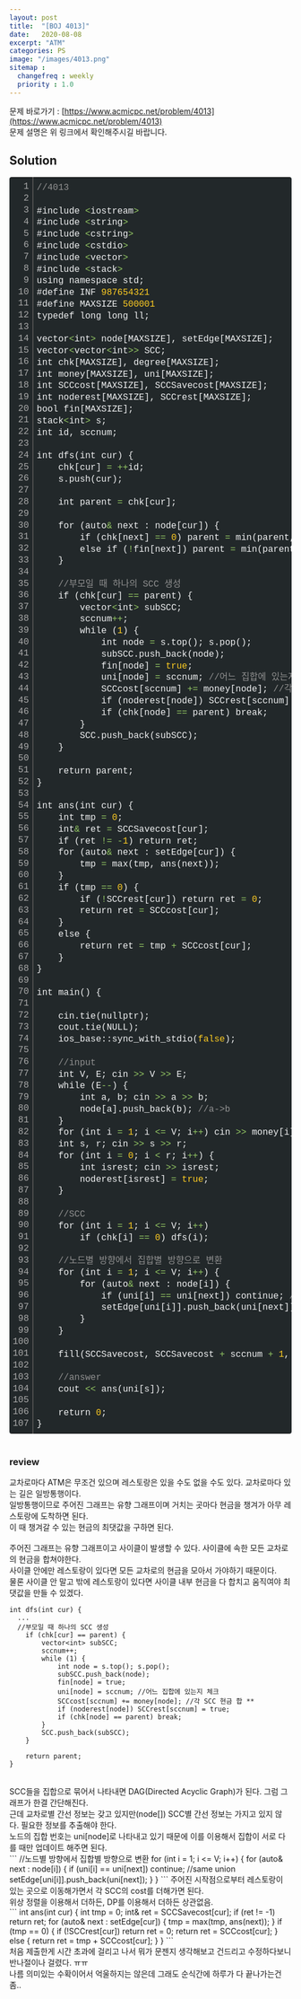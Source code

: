 ```yaml
---
layout: post
title:  "[BOJ 4013]"
date:   2020-08-08
excerpt: "ATM"
categories: PS
image: "/images/4013.png"
sitemap :
  changefreq : weekly
  priority : 1.0
---
```

문제 바로가기 : [https://www.acmicpc.net/problem/4013](https://www.acmicpc.net/problem/4013)<br>
문제 설명은 위 링크에서 확인해주시길 바랍니다.
<br>
## Solution
<div class="colorscripter-code" style="color:#F1F2F3;font-family:Consolas, 'Liberation Mono', Menlo, Courier, monospace !important; position:relative !important;overflow:auto"><table class="colorscripter-code-table" style="margin:0;padding:0;border:none;background-color:#22282A;border-radius:4px;" cellspacing="0" cellpadding="0"><tr><td style="padding:6px;border-right:2px solid #4f4f4f"><div style="margin:0;padding:0;word-break:normal;text-align:right;color:#aaa;font-family:Consolas, 'Liberation Mono', Menlo, Courier, monospace !important;line-height:130%"><div style="line-height:130%">1</div><div style="line-height:130%">2</div><div style="line-height:130%">3</div><div style="line-height:130%">4</div><div style="line-height:130%">5</div><div style="line-height:130%">6</div><div style="line-height:130%">7</div><div style="line-height:130%">8</div><div style="line-height:130%">9</div><div style="line-height:130%">10</div><div style="line-height:130%">11</div><div style="line-height:130%">12</div><div style="line-height:130%">13</div><div style="line-height:130%">14</div><div style="line-height:130%">15</div><div style="line-height:130%">16</div><div style="line-height:130%">17</div><div style="line-height:130%">18</div><div style="line-height:130%">19</div><div style="line-height:130%">20</div><div style="line-height:130%">21</div><div style="line-height:130%">22</div><div style="line-height:130%">23</div><div style="line-height:130%">24</div><div style="line-height:130%">25</div><div style="line-height:130%">26</div><div style="line-height:130%">27</div><div style="line-height:130%">28</div><div style="line-height:130%">29</div><div style="line-height:130%">30</div><div style="line-height:130%">31</div><div style="line-height:130%">32</div><div style="line-height:130%">33</div><div style="line-height:130%">34</div><div style="line-height:130%">35</div><div style="line-height:130%">36</div><div style="line-height:130%">37</div><div style="line-height:130%">38</div><div style="line-height:130%">39</div><div style="line-height:130%">40</div><div style="line-height:130%">41</div><div style="line-height:130%">42</div><div style="line-height:130%">43</div><div style="line-height:130%">44</div><div style="line-height:130%">45</div><div style="line-height:130%">46</div><div style="line-height:130%">47</div><div style="line-height:130%">48</div><div style="line-height:130%">49</div><div style="line-height:130%">50</div><div style="line-height:130%">51</div><div style="line-height:130%">52</div><div style="line-height:130%">53</div><div style="line-height:130%">54</div><div style="line-height:130%">55</div><div style="line-height:130%">56</div><div style="line-height:130%">57</div><div style="line-height:130%">58</div><div style="line-height:130%">59</div><div style="line-height:130%">60</div><div style="line-height:130%">61</div><div style="line-height:130%">62</div><div style="line-height:130%">63</div><div style="line-height:130%">64</div><div style="line-height:130%">65</div><div style="line-height:130%">66</div><div style="line-height:130%">67</div><div style="line-height:130%">68</div><div style="line-height:130%">69</div><div style="line-height:130%">70</div><div style="line-height:130%">71</div><div style="line-height:130%">72</div><div style="line-height:130%">73</div><div style="line-height:130%">74</div><div style="line-height:130%">75</div><div style="line-height:130%">76</div><div style="line-height:130%">77</div><div style="line-height:130%">78</div><div style="line-height:130%">79</div><div style="line-height:130%">80</div><div style="line-height:130%">81</div><div style="line-height:130%">82</div><div style="line-height:130%">83</div><div style="line-height:130%">84</div><div style="line-height:130%">85</div><div style="line-height:130%">86</div><div style="line-height:130%">87</div><div style="line-height:130%">88</div><div style="line-height:130%">89</div><div style="line-height:130%">90</div><div style="line-height:130%">91</div><div style="line-height:130%">92</div><div style="line-height:130%">93</div><div style="line-height:130%">94</div><div style="line-height:130%">95</div><div style="line-height:130%">96</div><div style="line-height:130%">97</div><div style="line-height:130%">98</div><div style="line-height:130%">99</div><div style="line-height:130%">100</div><div style="line-height:130%">101</div><div style="line-height:130%">102</div><div style="line-height:130%">103</div><div style="line-height:130%">104</div><div style="line-height:130%">105</div><div style="line-height:130%">106</div><div style="line-height:130%">107</div></div></td><td style="padding:6px 0;text-align:left"><div style="margin:0;padding:0;color:#F1F2F3;font-family:Consolas, 'Liberation Mono', Menlo, Courier, monospace !important;line-height:130%"><div style="padding:0 6px; white-space:pre; line-height:130%"><span style="color:#919191">//4013</span></div><div style="padding:0 6px; white-space:pre; line-height:130%">&nbsp;</div><div style="padding:0 6px; white-space:pre; line-height:130%">#include&nbsp;<span style="color:#F1F2F3"></span><span style="color:#93C763">&lt;</span>iostream<span style="color:#F1F2F3"></span><span style="color:#93C763">&gt;</span></div><div style="padding:0 6px; white-space:pre; line-height:130%">#include&nbsp;<span style="color:#F1F2F3"></span><span style="color:#93C763">&lt;</span>string<span style="color:#F1F2F3"></span><span style="color:#93C763">&gt;</span></div><div style="padding:0 6px; white-space:pre; line-height:130%">#include&nbsp;<span style="color:#F1F2F3"></span><span style="color:#93C763">&lt;</span>cstring<span style="color:#F1F2F3"></span><span style="color:#93C763">&gt;</span></div><div style="padding:0 6px; white-space:pre; line-height:130%">#include&nbsp;<span style="color:#F1F2F3"></span><span style="color:#93C763">&lt;</span>cstdio<span style="color:#F1F2F3"></span><span style="color:#93C763">&gt;</span></div><div style="padding:0 6px; white-space:pre; line-height:130%">#include&nbsp;<span style="color:#F1F2F3"></span><span style="color:#93C763">&lt;</span>vector<span style="color:#F1F2F3"></span><span style="color:#93C763">&gt;</span></div><div style="padding:0 6px; white-space:pre; line-height:130%">#include&nbsp;<span style="color:#F1F2F3"></span><span style="color:#93C763">&lt;</span>stack<span style="color:#F1F2F3"></span><span style="color:#93C763">&gt;</span></div><div style="padding:0 6px; white-space:pre; line-height:130%">using&nbsp;namespace&nbsp;std;</div><div style="padding:0 6px; white-space:pre; line-height:130%">#define&nbsp;INF&nbsp;<span style="color:#FFCD22">987654321</span></div><div style="padding:0 6px; white-space:pre; line-height:130%">#define&nbsp;MAXSIZE&nbsp;<span style="color:#FFCD22">500001</span></div><div style="padding:0 6px; white-space:pre; line-height:130%">typedef&nbsp;long&nbsp;long&nbsp;ll;</div><div style="padding:0 6px; white-space:pre; line-height:130%">&nbsp;</div><div style="padding:0 6px; white-space:pre; line-height:130%">vector<span style="color:#F1F2F3"></span><span style="color:#93C763">&lt;</span>int<span style="color:#F1F2F3"></span><span style="color:#93C763">&gt;</span>&nbsp;node[MAXSIZE],&nbsp;setEdge[MAXSIZE];</div><div style="padding:0 6px; white-space:pre; line-height:130%">vector<span style="color:#F1F2F3"></span><span style="color:#93C763">&lt;</span>vector<span style="color:#F1F2F3"></span><span style="color:#93C763">&lt;</span>int<span style="color:#F1F2F3"></span><span style="color:#93C763">&gt;</span><span style="color:#F1F2F3"></span><span style="color:#93C763">&gt;</span>&nbsp;SCC;</div><div style="padding:0 6px; white-space:pre; line-height:130%">int&nbsp;chk[MAXSIZE],&nbsp;degree[MAXSIZE];</div><div style="padding:0 6px; white-space:pre; line-height:130%">int&nbsp;money[MAXSIZE],&nbsp;uni[MAXSIZE];</div><div style="padding:0 6px; white-space:pre; line-height:130%">int&nbsp;SCCcost[MAXSIZE],&nbsp;SCCSavecost[MAXSIZE];</div><div style="padding:0 6px; white-space:pre; line-height:130%">int&nbsp;noderest[MAXSIZE],&nbsp;SCCrest[MAXSIZE];</div><div style="padding:0 6px; white-space:pre; line-height:130%">bool&nbsp;fin[MAXSIZE];</div><div style="padding:0 6px; white-space:pre; line-height:130%">stack<span style="color:#F1F2F3"></span><span style="color:#93C763">&lt;</span>int<span style="color:#F1F2F3"></span><span style="color:#93C763">&gt;</span>&nbsp;s;</div><div style="padding:0 6px; white-space:pre; line-height:130%">int&nbsp;id,&nbsp;sccnum;</div><div style="padding:0 6px; white-space:pre; line-height:130%">&nbsp;</div><div style="padding:0 6px; white-space:pre; line-height:130%">int&nbsp;dfs(int&nbsp;cur)&nbsp;{</div><div style="padding:0 6px; white-space:pre; line-height:130%">&nbsp;&nbsp;&nbsp;&nbsp;chk[cur]&nbsp;<span style="color:#F1F2F3"></span><span style="color:#93C763">=</span>&nbsp;<span style="color:#F1F2F3"></span><span style="color:#93C763">+</span><span style="color:#F1F2F3"></span><span style="color:#93C763">+</span>id;</div><div style="padding:0 6px; white-space:pre; line-height:130%">&nbsp;&nbsp;&nbsp;&nbsp;s.push(cur);</div><div style="padding:0 6px; white-space:pre; line-height:130%">&nbsp;</div><div style="padding:0 6px; white-space:pre; line-height:130%">&nbsp;&nbsp;&nbsp;&nbsp;int&nbsp;parent&nbsp;<span style="color:#F1F2F3"></span><span style="color:#93C763">=</span>&nbsp;chk[cur];</div><div style="padding:0 6px; white-space:pre; line-height:130%">&nbsp;</div><div style="padding:0 6px; white-space:pre; line-height:130%">&nbsp;&nbsp;&nbsp;&nbsp;for&nbsp;(auto<span style="color:#F1F2F3"></span><span style="color:#93C763">&amp;</span>&nbsp;next&nbsp;:&nbsp;node[cur])&nbsp;{</div><div style="padding:0 6px; white-space:pre; line-height:130%">&nbsp;&nbsp;&nbsp;&nbsp;&nbsp;&nbsp;&nbsp;&nbsp;if&nbsp;(chk[next]&nbsp;<span style="color:#F1F2F3"></span><span style="color:#93C763">=</span><span style="color:#F1F2F3"></span><span style="color:#93C763">=</span>&nbsp;<span style="color:#FFCD22">0</span>)&nbsp;parent&nbsp;<span style="color:#F1F2F3"></span><span style="color:#93C763">=</span>&nbsp;min(parent,&nbsp;dfs(next));</div><div style="padding:0 6px; white-space:pre; line-height:130%">&nbsp;&nbsp;&nbsp;&nbsp;&nbsp;&nbsp;&nbsp;&nbsp;else&nbsp;if&nbsp;(<span style="color:#F1F2F3"></span><span style="color:#93C763">!</span>fin[next])&nbsp;parent&nbsp;<span style="color:#F1F2F3"></span><span style="color:#93C763">=</span>&nbsp;min(parent,&nbsp;chk[next]);</div><div style="padding:0 6px; white-space:pre; line-height:130%">&nbsp;&nbsp;&nbsp;&nbsp;}</div><div style="padding:0 6px; white-space:pre; line-height:130%">&nbsp;</div><div style="padding:0 6px; white-space:pre; line-height:130%">&nbsp;&nbsp;&nbsp;&nbsp;<span style="color:#919191">//부모일&nbsp;때&nbsp;하나의&nbsp;SCC&nbsp;생성</span></div><div style="padding:0 6px; white-space:pre; line-height:130%">&nbsp;&nbsp;&nbsp;&nbsp;if&nbsp;(chk[cur]&nbsp;<span style="color:#F1F2F3"></span><span style="color:#93C763">=</span><span style="color:#F1F2F3"></span><span style="color:#93C763">=</span>&nbsp;parent)&nbsp;{</div><div style="padding:0 6px; white-space:pre; line-height:130%">&nbsp;&nbsp;&nbsp;&nbsp;&nbsp;&nbsp;&nbsp;&nbsp;vector<span style="color:#F1F2F3"></span><span style="color:#93C763">&lt;</span>int<span style="color:#F1F2F3"></span><span style="color:#93C763">&gt;</span>&nbsp;subSCC;</div><div style="padding:0 6px; white-space:pre; line-height:130%">&nbsp;&nbsp;&nbsp;&nbsp;&nbsp;&nbsp;&nbsp;&nbsp;sccnum<span style="color:#F1F2F3"></span><span style="color:#93C763">+</span><span style="color:#F1F2F3"></span><span style="color:#93C763">+</span>;</div><div style="padding:0 6px; white-space:pre; line-height:130%">&nbsp;&nbsp;&nbsp;&nbsp;&nbsp;&nbsp;&nbsp;&nbsp;while&nbsp;(<span style="color:#FFCD22">1</span>)&nbsp;{</div><div style="padding:0 6px; white-space:pre; line-height:130%">&nbsp;&nbsp;&nbsp;&nbsp;&nbsp;&nbsp;&nbsp;&nbsp;&nbsp;&nbsp;&nbsp;&nbsp;int&nbsp;node&nbsp;<span style="color:#F1F2F3"></span><span style="color:#93C763">=</span>&nbsp;s.top();&nbsp;s.pop();</div><div style="padding:0 6px; white-space:pre; line-height:130%">&nbsp;&nbsp;&nbsp;&nbsp;&nbsp;&nbsp;&nbsp;&nbsp;&nbsp;&nbsp;&nbsp;&nbsp;subSCC.push_back(node);</div><div style="padding:0 6px; white-space:pre; line-height:130%">&nbsp;&nbsp;&nbsp;&nbsp;&nbsp;&nbsp;&nbsp;&nbsp;&nbsp;&nbsp;&nbsp;&nbsp;fin[node]&nbsp;<span style="color:#F1F2F3"></span><span style="color:#93C763">=</span>&nbsp;<span style="color:#FFCD22">true</span>;</div><div style="padding:0 6px; white-space:pre; line-height:130%">&nbsp;&nbsp;&nbsp;&nbsp;&nbsp;&nbsp;&nbsp;&nbsp;&nbsp;&nbsp;&nbsp;&nbsp;uni[node]&nbsp;<span style="color:#F1F2F3"></span><span style="color:#93C763">=</span>&nbsp;sccnum;&nbsp;<span style="color:#919191">//어느&nbsp;집합에&nbsp;있는지&nbsp;체크</span></div><div style="padding:0 6px; white-space:pre; line-height:130%">&nbsp;&nbsp;&nbsp;&nbsp;&nbsp;&nbsp;&nbsp;&nbsp;&nbsp;&nbsp;&nbsp;&nbsp;SCCcost[sccnum]&nbsp;<span style="color:#F1F2F3"></span><span style="color:#93C763">+</span><span style="color:#F1F2F3"></span><span style="color:#93C763">=</span>&nbsp;money[node];&nbsp;<span style="color:#919191">//각&nbsp;SCC&nbsp;현금&nbsp;합</span></div><div style="padding:0 6px; white-space:pre; line-height:130%">&nbsp;&nbsp;&nbsp;&nbsp;&nbsp;&nbsp;&nbsp;&nbsp;&nbsp;&nbsp;&nbsp;&nbsp;if&nbsp;(noderest[node])&nbsp;SCCrest[sccnum]&nbsp;<span style="color:#F1F2F3"></span><span style="color:#93C763">=</span>&nbsp;<span style="color:#FFCD22">true</span>;</div><div style="padding:0 6px; white-space:pre; line-height:130%">&nbsp;&nbsp;&nbsp;&nbsp;&nbsp;&nbsp;&nbsp;&nbsp;&nbsp;&nbsp;&nbsp;&nbsp;if&nbsp;(chk[node]&nbsp;<span style="color:#F1F2F3"></span><span style="color:#93C763">=</span><span style="color:#F1F2F3"></span><span style="color:#93C763">=</span>&nbsp;parent)&nbsp;break;</div><div style="padding:0 6px; white-space:pre; line-height:130%">&nbsp;&nbsp;&nbsp;&nbsp;&nbsp;&nbsp;&nbsp;&nbsp;}</div><div style="padding:0 6px; white-space:pre; line-height:130%">&nbsp;&nbsp;&nbsp;&nbsp;&nbsp;&nbsp;&nbsp;&nbsp;SCC.push_back(subSCC);</div><div style="padding:0 6px; white-space:pre; line-height:130%">&nbsp;&nbsp;&nbsp;&nbsp;}</div><div style="padding:0 6px; white-space:pre; line-height:130%">&nbsp;</div><div style="padding:0 6px; white-space:pre; line-height:130%">&nbsp;&nbsp;&nbsp;&nbsp;return&nbsp;parent;</div><div style="padding:0 6px; white-space:pre; line-height:130%">}</div><div style="padding:0 6px; white-space:pre; line-height:130%">&nbsp;</div><div style="padding:0 6px; white-space:pre; line-height:130%">int&nbsp;ans(int&nbsp;cur)&nbsp;{</div><div style="padding:0 6px; white-space:pre; line-height:130%">&nbsp;&nbsp;&nbsp;&nbsp;int&nbsp;tmp&nbsp;<span style="color:#F1F2F3"></span><span style="color:#93C763">=</span>&nbsp;<span style="color:#FFCD22">0</span>;</div><div style="padding:0 6px; white-space:pre; line-height:130%">&nbsp;&nbsp;&nbsp;&nbsp;int<span style="color:#F1F2F3"></span><span style="color:#93C763">&amp;</span>&nbsp;ret&nbsp;<span style="color:#F1F2F3"></span><span style="color:#93C763">=</span>&nbsp;SCCSavecost[cur];</div><div style="padding:0 6px; white-space:pre; line-height:130%">&nbsp;&nbsp;&nbsp;&nbsp;if&nbsp;(ret&nbsp;<span style="color:#F1F2F3"></span><span style="color:#93C763">!</span><span style="color:#F1F2F3"></span><span style="color:#93C763">=</span>&nbsp;<span style="color:#F1F2F3"></span><span style="color:#93C763">-</span><span style="color:#FFCD22">1</span>)&nbsp;return&nbsp;ret;</div><div style="padding:0 6px; white-space:pre; line-height:130%">&nbsp;&nbsp;&nbsp;&nbsp;for&nbsp;(auto<span style="color:#F1F2F3"></span><span style="color:#93C763">&amp;</span>&nbsp;next&nbsp;:&nbsp;setEdge[cur])&nbsp;{</div><div style="padding:0 6px; white-space:pre; line-height:130%">&nbsp;&nbsp;&nbsp;&nbsp;&nbsp;&nbsp;&nbsp;&nbsp;tmp&nbsp;<span style="color:#F1F2F3"></span><span style="color:#93C763">=</span>&nbsp;max(tmp,&nbsp;ans(next));</div><div style="padding:0 6px; white-space:pre; line-height:130%">&nbsp;&nbsp;&nbsp;&nbsp;}</div><div style="padding:0 6px; white-space:pre; line-height:130%">&nbsp;&nbsp;&nbsp;&nbsp;if&nbsp;(tmp&nbsp;<span style="color:#F1F2F3"></span><span style="color:#93C763">=</span><span style="color:#F1F2F3"></span><span style="color:#93C763">=</span>&nbsp;<span style="color:#FFCD22">0</span>)&nbsp;{</div><div style="padding:0 6px; white-space:pre; line-height:130%">&nbsp;&nbsp;&nbsp;&nbsp;&nbsp;&nbsp;&nbsp;&nbsp;if&nbsp;(<span style="color:#F1F2F3"></span><span style="color:#93C763">!</span>SCCrest[cur])&nbsp;return&nbsp;ret&nbsp;<span style="color:#F1F2F3"></span><span style="color:#93C763">=</span>&nbsp;<span style="color:#FFCD22">0</span>;</div><div style="padding:0 6px; white-space:pre; line-height:130%">&nbsp;&nbsp;&nbsp;&nbsp;&nbsp;&nbsp;&nbsp;&nbsp;return&nbsp;ret&nbsp;<span style="color:#F1F2F3"></span><span style="color:#93C763">=</span>&nbsp;SCCcost[cur];</div><div style="padding:0 6px; white-space:pre; line-height:130%">&nbsp;&nbsp;&nbsp;&nbsp;}</div><div style="padding:0 6px; white-space:pre; line-height:130%">&nbsp;&nbsp;&nbsp;&nbsp;else&nbsp;{</div><div style="padding:0 6px; white-space:pre; line-height:130%">&nbsp;&nbsp;&nbsp;&nbsp;&nbsp;&nbsp;&nbsp;&nbsp;return&nbsp;ret&nbsp;<span style="color:#F1F2F3"></span><span style="color:#93C763">=</span>&nbsp;tmp&nbsp;<span style="color:#F1F2F3"></span><span style="color:#93C763">+</span>&nbsp;SCCcost[cur];</div><div style="padding:0 6px; white-space:pre; line-height:130%">&nbsp;&nbsp;&nbsp;&nbsp;}</div><div style="padding:0 6px; white-space:pre; line-height:130%">}</div><div style="padding:0 6px; white-space:pre; line-height:130%">&nbsp;</div><div style="padding:0 6px; white-space:pre; line-height:130%">int&nbsp;main()&nbsp;{</div><div style="padding:0 6px; white-space:pre; line-height:130%">&nbsp;</div><div style="padding:0 6px; white-space:pre; line-height:130%">&nbsp;&nbsp;&nbsp;&nbsp;cin.tie(nullptr);</div><div style="padding:0 6px; white-space:pre; line-height:130%">&nbsp;&nbsp;&nbsp;&nbsp;cout.tie(NULL);</div><div style="padding:0 6px; white-space:pre; line-height:130%">&nbsp;&nbsp;&nbsp;&nbsp;ios_base::sync_with_stdio(<span style="color:#FFCD22">false</span>);</div><div style="padding:0 6px; white-space:pre; line-height:130%">&nbsp;</div><div style="padding:0 6px; white-space:pre; line-height:130%">&nbsp;&nbsp;&nbsp;&nbsp;<span style="color:#919191">//input</span></div><div style="padding:0 6px; white-space:pre; line-height:130%">&nbsp;&nbsp;&nbsp;&nbsp;int&nbsp;V,&nbsp;E;&nbsp;cin&nbsp;<span style="color:#F1F2F3"></span><span style="color:#93C763">&gt;</span><span style="color:#F1F2F3"></span><span style="color:#93C763">&gt;</span>&nbsp;V&nbsp;<span style="color:#F1F2F3"></span><span style="color:#93C763">&gt;</span><span style="color:#F1F2F3"></span><span style="color:#93C763">&gt;</span>&nbsp;E;</div><div style="padding:0 6px; white-space:pre; line-height:130%">&nbsp;&nbsp;&nbsp;&nbsp;while&nbsp;(E<span style="color:#F1F2F3"></span><span style="color:#93C763">-</span><span style="color:#F1F2F3"></span><span style="color:#93C763">-</span>)&nbsp;{</div><div style="padding:0 6px; white-space:pre; line-height:130%">&nbsp;&nbsp;&nbsp;&nbsp;&nbsp;&nbsp;&nbsp;&nbsp;int&nbsp;a,&nbsp;b;&nbsp;cin&nbsp;<span style="color:#F1F2F3"></span><span style="color:#93C763">&gt;</span><span style="color:#F1F2F3"></span><span style="color:#93C763">&gt;</span>&nbsp;a&nbsp;<span style="color:#F1F2F3"></span><span style="color:#93C763">&gt;</span><span style="color:#F1F2F3"></span><span style="color:#93C763">&gt;</span>&nbsp;b;</div><div style="padding:0 6px; white-space:pre; line-height:130%">&nbsp;&nbsp;&nbsp;&nbsp;&nbsp;&nbsp;&nbsp;&nbsp;node[a].push_back(b);&nbsp;<span style="color:#919191">//a-&gt;b</span></div><div style="padding:0 6px; white-space:pre; line-height:130%">&nbsp;&nbsp;&nbsp;&nbsp;}</div><div style="padding:0 6px; white-space:pre; line-height:130%">&nbsp;&nbsp;&nbsp;&nbsp;for&nbsp;(int&nbsp;i&nbsp;<span style="color:#F1F2F3"></span><span style="color:#93C763">=</span>&nbsp;<span style="color:#FFCD22">1</span>;&nbsp;i&nbsp;<span style="color:#F1F2F3"></span><span style="color:#93C763">&lt;</span><span style="color:#F1F2F3"></span><span style="color:#93C763">=</span>&nbsp;V;&nbsp;i<span style="color:#F1F2F3"></span><span style="color:#93C763">+</span><span style="color:#F1F2F3"></span><span style="color:#93C763">+</span>)&nbsp;cin&nbsp;<span style="color:#F1F2F3"></span><span style="color:#93C763">&gt;</span><span style="color:#F1F2F3"></span><span style="color:#93C763">&gt;</span>&nbsp;money[i];&nbsp;<span style="color:#919191">//각&nbsp;노드에&nbsp;있는&nbsp;돈</span></div><div style="padding:0 6px; white-space:pre; line-height:130%">&nbsp;&nbsp;&nbsp;&nbsp;int&nbsp;s,&nbsp;r;&nbsp;cin&nbsp;<span style="color:#F1F2F3"></span><span style="color:#93C763">&gt;</span><span style="color:#F1F2F3"></span><span style="color:#93C763">&gt;</span>&nbsp;s&nbsp;<span style="color:#F1F2F3"></span><span style="color:#93C763">&gt;</span><span style="color:#F1F2F3"></span><span style="color:#93C763">&gt;</span>&nbsp;r;</div><div style="padding:0 6px; white-space:pre; line-height:130%">&nbsp;&nbsp;&nbsp;&nbsp;for&nbsp;(int&nbsp;i&nbsp;<span style="color:#F1F2F3"></span><span style="color:#93C763">=</span>&nbsp;<span style="color:#FFCD22">0</span>;&nbsp;i&nbsp;<span style="color:#F1F2F3"></span><span style="color:#93C763">&lt;</span>&nbsp;r;&nbsp;i<span style="color:#F1F2F3"></span><span style="color:#93C763">+</span><span style="color:#F1F2F3"></span><span style="color:#93C763">+</span>)&nbsp;{</div><div style="padding:0 6px; white-space:pre; line-height:130%">&nbsp;&nbsp;&nbsp;&nbsp;&nbsp;&nbsp;&nbsp;&nbsp;int&nbsp;isrest;&nbsp;cin&nbsp;<span style="color:#F1F2F3"></span><span style="color:#93C763">&gt;</span><span style="color:#F1F2F3"></span><span style="color:#93C763">&gt;</span>&nbsp;isrest;</div><div style="padding:0 6px; white-space:pre; line-height:130%">&nbsp;&nbsp;&nbsp;&nbsp;&nbsp;&nbsp;&nbsp;&nbsp;noderest[isrest]&nbsp;<span style="color:#F1F2F3"></span><span style="color:#93C763">=</span>&nbsp;<span style="color:#FFCD22">true</span>;</div><div style="padding:0 6px; white-space:pre; line-height:130%">&nbsp;&nbsp;&nbsp;&nbsp;}</div><div style="padding:0 6px; white-space:pre; line-height:130%">&nbsp;</div><div style="padding:0 6px; white-space:pre; line-height:130%">&nbsp;&nbsp;&nbsp;&nbsp;<span style="color:#919191">//SCC</span></div><div style="padding:0 6px; white-space:pre; line-height:130%">&nbsp;&nbsp;&nbsp;&nbsp;for&nbsp;(int&nbsp;i&nbsp;<span style="color:#F1F2F3"></span><span style="color:#93C763">=</span>&nbsp;<span style="color:#FFCD22">1</span>;&nbsp;i&nbsp;<span style="color:#F1F2F3"></span><span style="color:#93C763">&lt;</span><span style="color:#F1F2F3"></span><span style="color:#93C763">=</span>&nbsp;V;&nbsp;i<span style="color:#F1F2F3"></span><span style="color:#93C763">+</span><span style="color:#F1F2F3"></span><span style="color:#93C763">+</span>)&nbsp;</div><div style="padding:0 6px; white-space:pre; line-height:130%">&nbsp;&nbsp;&nbsp;&nbsp;&nbsp;&nbsp;&nbsp;&nbsp;if&nbsp;(chk[i]&nbsp;<span style="color:#F1F2F3"></span><span style="color:#93C763">=</span><span style="color:#F1F2F3"></span><span style="color:#93C763">=</span>&nbsp;<span style="color:#FFCD22">0</span>)&nbsp;dfs(i);</div><div style="padding:0 6px; white-space:pre; line-height:130%">&nbsp;</div><div style="padding:0 6px; white-space:pre; line-height:130%">&nbsp;&nbsp;&nbsp;&nbsp;<span style="color:#919191">//노드별&nbsp;방향에서&nbsp;집합별&nbsp;방향으로&nbsp;변환</span></div><div style="padding:0 6px; white-space:pre; line-height:130%">&nbsp;&nbsp;&nbsp;&nbsp;for&nbsp;(int&nbsp;i&nbsp;<span style="color:#F1F2F3"></span><span style="color:#93C763">=</span>&nbsp;<span style="color:#FFCD22">1</span>;&nbsp;i&nbsp;<span style="color:#F1F2F3"></span><span style="color:#93C763">&lt;</span><span style="color:#F1F2F3"></span><span style="color:#93C763">=</span>&nbsp;V;&nbsp;i<span style="color:#F1F2F3"></span><span style="color:#93C763">+</span><span style="color:#F1F2F3"></span><span style="color:#93C763">+</span>)&nbsp;{</div><div style="padding:0 6px; white-space:pre; line-height:130%">&nbsp;&nbsp;&nbsp;&nbsp;&nbsp;&nbsp;&nbsp;&nbsp;for&nbsp;(auto<span style="color:#F1F2F3"></span><span style="color:#93C763">&amp;</span>&nbsp;next&nbsp;:&nbsp;node[i])&nbsp;{</div><div style="padding:0 6px; white-space:pre; line-height:130%">&nbsp;&nbsp;&nbsp;&nbsp;&nbsp;&nbsp;&nbsp;&nbsp;&nbsp;&nbsp;&nbsp;&nbsp;if&nbsp;(uni[i]&nbsp;<span style="color:#F1F2F3"></span><span style="color:#93C763">=</span><span style="color:#F1F2F3"></span><span style="color:#93C763">=</span>&nbsp;uni[next])&nbsp;continue;&nbsp;<span style="color:#919191">//same&nbsp;union</span></div><div style="padding:0 6px; white-space:pre; line-height:130%">&nbsp;&nbsp;&nbsp;&nbsp;&nbsp;&nbsp;&nbsp;&nbsp;&nbsp;&nbsp;&nbsp;&nbsp;setEdge[uni[i]].push_back(uni[next]);</div><div style="padding:0 6px; white-space:pre; line-height:130%">&nbsp;&nbsp;&nbsp;&nbsp;&nbsp;&nbsp;&nbsp;&nbsp;}</div><div style="padding:0 6px; white-space:pre; line-height:130%">&nbsp;&nbsp;&nbsp;&nbsp;}</div><div style="padding:0 6px; white-space:pre; line-height:130%">&nbsp;</div><div style="padding:0 6px; white-space:pre; line-height:130%">&nbsp;&nbsp;&nbsp;&nbsp;fill(SCCSavecost,&nbsp;SCCSavecost&nbsp;<span style="color:#F1F2F3"></span><span style="color:#93C763">+</span>&nbsp;sccnum&nbsp;<span style="color:#F1F2F3"></span><span style="color:#93C763">+</span>&nbsp;<span style="color:#FFCD22">1</span>,&nbsp;<span style="color:#F1F2F3"></span><span style="color:#93C763">-</span><span style="color:#FFCD22">1</span>);</div><div style="padding:0 6px; white-space:pre; line-height:130%">&nbsp;</div><div style="padding:0 6px; white-space:pre; line-height:130%">&nbsp;&nbsp;&nbsp;&nbsp;<span style="color:#919191">//answer</span></div><div style="padding:0 6px; white-space:pre; line-height:130%">&nbsp;&nbsp;&nbsp;&nbsp;cout&nbsp;<span style="color:#F1F2F3"></span><span style="color:#93C763">&lt;</span><span style="color:#F1F2F3"></span><span style="color:#93C763">&lt;</span>&nbsp;ans(uni[s]);</div><div style="padding:0 6px; white-space:pre; line-height:130%">&nbsp;</div><div style="padding:0 6px; white-space:pre; line-height:130%">&nbsp;&nbsp;&nbsp;&nbsp;return&nbsp;<span style="color:#FFCD22">0</span>;</div><div style="padding:0 6px; white-space:pre; line-height:130%">}</div></div><div style="text-align:right;margin-top:-13px;margin-right:5px;font-size:9px;font-style:italic"><a href="http://colorscripter.com/info#e" target="_blank" style="color:#4f4f4ftext-decoration:none">Colored by Color Scripter</a></div></td><td style="vertical-align:bottom;padding:0 2px 4px 0"><a href="http://colorscripter.com/info#e" target="_blank" style="text-decoration:none;color:white"><span style="font-size:9px;word-break:normal;background-color:#4f4f4f;color:white;border-radius:10px;padding:1px">cs</span></a></td></tr></table></div>
<br/>

### review
교차로마다 ATM은 무조건 있으며 레스토랑은 있을 수도 없을 수도 있다. 교차로마다 있는 길은 일방통행이다.<br>
일방통행이므로 주어진 그래프는 유향 그래프이며 거치는 곳마다 현금을 챙겨가 아무 레스토랑에 도착하면 된다.<br>
이 때 챙겨갈 수 있는 현금의 최댓값을 구하면 된다.<br>
<br>
주어진 그래프는 유향 그래프이고 사이클이 발생할 수 있다. 사이클에 속한 모든 교차로의 현금을 합쳐야한다.<br>
사이클 안에만 레스토랑이 있다면 모든 교차로의 현금을 모아서 가야하기 때문이다.<br>
물론 사이클 안 말고 밖에 레스토랑이 있다면 사이클 내부 현금을 다 합치고 움직여야 최댓값을 만들 수 있겠다.<br>
```
int dfs(int cur) {
  ...
  //부모일 때 하나의 SCC 생성
    if (chk[cur] == parent) {
        vector<int> subSCC;
        sccnum++;
        while (1) {
            int node = s.top(); s.pop();
            subSCC.push_back(node);
            fin[node] = true;
            uni[node] = sccnum; //어느 집합에 있는지 체크
            SCCcost[sccnum] += money[node]; //각 SCC 현금 합 **
            if (noderest[node]) SCCrest[sccnum] = true;
            if (chk[node] == parent) break;
        }
        SCC.push_back(subSCC);
    }

    return parent;
}
```
<br>
SCC들을 집합으로 묶어서 나타내면 DAG(Directed Acyclic Graph)가 된다. 그럼 그래프가 한결 간단해진다.<br>
근데 교차로별 간선 정보는 갖고 있지만(node[]) SCC별 간선 정보는 가지고 있지 않다. 필요한 정보를 추출해야 한다.<br>
노드의 집합 번호는 uni[node]로 나타내고 있기 때문에 이를 이용해서 집합이 서로 다를 때만 업데이트 해주면 된다.<br>
```
//노드별 방향에서 집합별 방향으로 변환
for (int i = 1; i <= V; i++) {
    for (auto& next : node[i]) {
        if (uni[i] == uni[next]) continue; //same union
        setEdge[uni[i]].push_back(uni[next]);
    }
}
```
주어진 시작점으로부터 레스토랑이 있는 곳으로 이동해가면서 각 SCC의 cost를 더해가면 된다.<br>
위상 정렬을 이용해서 더하든, DP를 이용해서 더하든 상관없음.<br>
```
int ans(int cur) {
    int tmp = 0;
    int& ret = SCCSavecost[cur];
    if (ret != -1) return ret;
    for (auto& next : setEdge[cur]) {
        tmp = max(tmp, ans(next));
    }
    if (tmp == 0) {
        if (!SCCrest[cur]) return ret = 0;
        return ret = SCCcost[cur];
    }
    else {
        return ret = tmp + SCCcost[cur];
    }
}
```
<br>
처음 제출한게 시간 초과에 걸리고 나서 뭐가 문젠지 생각해보고 건드리고 수정하다보니 반나절이나 걸렸다. ㅠㅠ<br>
나름 의미있는 수확이어서 억울하지는 않은데 그래도 순식간에 하루가 다 끝나가는건 좀..

<script src="https://utteranc.es/client.js"
        repo="yooniversal/blog-comments"
        issue-term="pathname"
        theme="github-light"
        crossorigin="anonymous"
        async>
</script>
